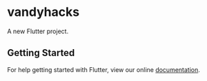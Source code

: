 # vandyhacks

A new Flutter project.

## Getting Started

For help getting started with Flutter, view our online
[documentation](https://flutter.io/).
